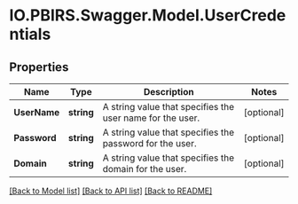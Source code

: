# IO.PBIRS.Swagger.Model.UserCredentials
## Properties

Name | Type | Description | Notes
------------ | ------------- | ------------- | -------------
**UserName** | **string** | A string value that specifies the user name for the user. | [optional] 
**Password** | **string** | A string value that specifies the password for the user. | [optional] 
**Domain** | **string** | A string value that specifies the domain for the user. | [optional] 

[[Back to Model list]](../README.md#documentation-for-models) [[Back to API list]](../README.md#documentation-for-api-endpoints) [[Back to README]](../README.md)

